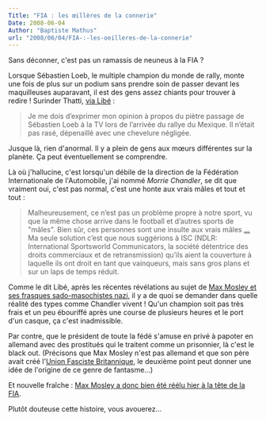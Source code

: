 ```yaml
---
Title: "FIA : les œillères de la connerie"
Date: 2008-06-04
Author: "Baptiste Mathus"
url: "2008/06/04/FIA-:-les-oeilleres-de-la-connerie"
---
```




Sans déconner, c'est pas un ramassis de neuneus à la FIA ?

Lorsque Sébastien Loeb, le multiple champion du monde de rally, monte
une fois de plus sur un podium sans prendre soin de passer devant les
maquilleuses auparavant, il est des gens assez chiants pour trouver à
redire ! Surinder Thatti, [via
Libé](http://www.liberation.fr/actualite/sports/325133.FR.php) :

> Je me dois d’exprimer mon opinion à propos du piètre passage de
> Sébastien Loeb à la TV lors de l’arrivée du rallye du Mexique. Il
> n’était pas rasé, dépenaillé avec une chevelure négligée.

Jusque là, rien d'anormal. Il y a plein de gens aux mœurs différentes
sur la planète. Ça peut éventuellement se comprendre.

Là où j'hallucine, c'est lorsqu'un débile de la direction de la
Fédération Internationale de l'Automobile, j'ai nommé *Morrie Chandler*,
se dit que vraiment oui, c'est pas normal, c'est une honte aux vrais
mâles et tout et tout :

> Malheureusement, ce n’est pas un problème propre à notre sport, vu que
> la même chose arrive dans le football et d’autres sports de "mâles".
> Bien sûr, ces personnes sont une insulte aux vrais mâles […](… "…") Ma
> seule solution c’est que nous suggérions à ISC (NDLR: International
> Sportsworld Communicators, la société détentrice des droits
> commerciaux et de retransmission) qu’ils aient la couverture à
> laquelle ils ont droit en tant que vainqueurs, mais sans gros plans et
> sur un laps de temps réduit.

Comme le dit Libé, après les récentes révélations au sujet de [Max
Mosley et ses frasques sado-masochistes
nazi](http://fr.wikipedia.org/wiki/Max_Mosley#Scandale), il y a de quoi
se demander dans quelle réalité des types comme Chandler vivent ! Qu'un
champion soit pas très frais et un peu ébouriffé après une course de
plusieurs heures et le port d'un casque, ça c'est inadmissible.

Par contre, que le président de toute la fédé s'amuse en privé à papoter
en allemand avec des prostitués qui le traitent comme un prisonnier, là
c'est le black out. (Précisons que Max Mosley n'est pas allemand et que
son père avait créé l'[Union Fasciste
Britannique](http://fr.wikipedia.org/wiki/British_Union_of_Fascists), le
deuxième point peut donner une idée de l'origine de ce genre de
fantasme...)

Et nouvelle fraîche : [Max Mosley a donc bien été réélu hier à la tête
de la
FIA](http://tempsreel.nouvelobs.com/actualites/people/20080603.OBS6839/max_mosley_reconduit_a_la_tete_de_la_fia.html).

Plutôt douteuse cette histoire, vous avouerez...

